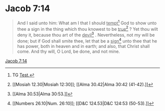 # Jacob 7:14

> And I said unto him: What am I that I should <u>tempt</u>[^a] God to show unto thee a sign in the thing which thou knowest to be <u>true</u>[^b] ? Yet thou wilt deny it, because thou art of the <u>devil</u>[^c] . Nevertheless, not my will be done; but if God shall smite thee, let that be a <u>sign</u>[^d] unto thee that he has power, both in heaven and in earth; and also, that Christ shall come. And thy will, O Lord, be done, and not mine.

[Jacob 7:14](https://www.churchofjesuschrist.org/study/scriptures/bofm/jacob/7?lang=eng&id=p14#p14)


[^a]: TG [Test.](https://www.churchofjesuschrist.org/study/scriptures/tg/test?lang=eng)
[^b]: [[Mosiah 12.30|Mosiah 12:30]]; [[Alma 30.42|Alma 30:42 (41-42).]]
[^c]: [[Alma 30.53|Alma 30:53.]]
[^d]: [[Numbers 26.10|Num. 26:10]]; [[D&C 124.53|D&C 124:53 (50-53).]]
